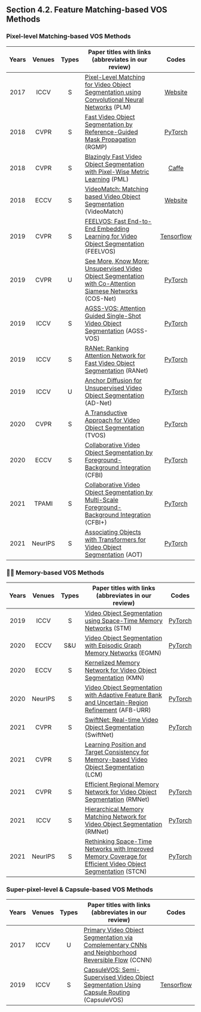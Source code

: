 ## Section 4.2. Feature Matching-based VOS Methods

### Pixel-level Matching-based VOS Methods
|Years|Venues|Types|Paper titles with links (abbreviates in our review)|Codes|
|:-:|:-:|:-:|---|:-:|
|2017|ICCV|S|[Pixel-Level Matching for Video Object Segmentation using Convolutional Neural Networks](https://openaccess.thecvf.com/content_ICCV_2017/papers/Yoon_Pixel-Level_Matching_for_ICCV_2017_paper.pdf) (PLM)|[Website](https://jsyoon4325.wixsite.com/pix-matching)|
|2018|CVPR|S|[Fast Video Object Segmentation by Reference-Guided Mask Propagation](https://openaccess.thecvf.com/content_cvpr_2018/papers/Oh_Fast_Video_Object_CVPR_2018_paper.pdf) (RGMP)|[PyTorch](https://github.com/seoungwugoh/RGMP)|
|2018|CVPR|S|[Blazingly Fast Video Object Segmentation with Pixel-Wise Metric Learning](https://openaccess.thecvf.com/content_cvpr_2018/papers/Chen_Blazingly_Fast_Video_CVPR_2018_paper.pdf) (PML)|[Caffe](https://github.com/yuhuayc/fast-vos)|
|2018|ECCV|S|[VideoMatch: Matching based Video Object Segmentation](https://www.ecva.net/papers/eccv_2018/papers_ECCV/papers/Yuan-Ting_Hu_VideoMatch_Matching_based_ECCV_2018_paper.pdf) (VideoMatch)|[Website](https://sites.google.com/view/videomatch/home?authuser=0)|
|2019|CVPR|S|[FEELVOS: Fast End-to-End Embedding Learning for Video Object Segmentation](https://openaccess.thecvf.com/content_CVPR_2019/papers/Voigtlaender_FEELVOS_Fast_End-To-End_Embedding_Learning_for_Video_Object_Segmentation_CVPR_2019_paper.pdf) (FEELVOS)|[Tensorflow](https://github.com/tensorflow/%20models/tree/master/research/feelvos)|
|2019|CVPR|U|[See More, Know More: Unsupervised Video Object Segmentation with Co-Attention Siamese Networks](https://openaccess.thecvf.com/content_ICCV_2019/papers/Lin_AGSS-VOS_Attention_Guided_Single-Shot_Video_Object_Segmentation_ICCV_2019_paper.pdf) (COS-Net)|[PyTorch](https://github.com/carrierlxk/COSNet)|
|2019|ICCV|S|[AGSS-VOS: Attention Guided Single-Shot Video Object Segmentation](https://openaccess.thecvf.com/content_ICCV_2019/papers/Lin_AGSS-VOS_Attention_Guided_Single-Shot_Video_Object_Segmentation_ICCV_2019_paper.pdf) (AGSS-VOS)|[PyTorch](https://github.com/dvlab-research/AGSS-VOS)|
|2019|ICCV|S|[RANet: Ranking Attention Network for Fast Video Object Segmentation](https://openaccess.thecvf.com/content_ICCV_2019/papers/Wang_RANet_Ranking_Attention_Network_for_Fast_Video_Object_Segmentation_ICCV_2019_paper.pdf) (RANet)|[PyTorch](https://github.com/Storife/RANet)|
|2019|ICCV|U|[Anchor Diffusion for Unsupervised Video Object Segmentation](https://openaccess.thecvf.com/content_ICCV_2019/papers/Yang_Anchor_Diffusion_for_Unsupervised_Video_Object_Segmentation_ICCV_2019_paper.pdf) (AD-Net)|[PyTorch](https://github.com/yz93/anchor-diff-VOS)|
|2020|CVPR|S|[A Transductive Approach for Video Object Segmentation](https://openaccess.thecvf.com/content_CVPR_2020/papers/Zhang_A_Transductive_Approach_for_Video_Object_Segmentation_CVPR_2020_paper.pdf) (TVOS)|[PyTorch](https://github.com/microsoft/transductive-vos.pytorch)|
|2020|ECCV|S|[Collaborative Video Object Segmentation by Foreground-Background Integration](https://www.ecva.net/papers/eccv_2020/papers_ECCV/papers/123500324.pdf) (CFBI)|[PyTorch](https://github.com/z-x-yang/CFBI)|
|2021|TPAMI|S|[Collaborative Video Object Segmentation by Multi-Scale Foreground-Background Integration](https://ieeexplore.ieee.org/abstract/document/9435058) (CFBI+)|[PyTorch](https://github.com/z-x-yang/CFBI)|
|2021|NeurIPS|S|[Associating Objects with Transformers for Video Object Segmentation](https://proceedings.neurips.cc//paper/2021/file/147702db07145348245dc5a2f2fe5683-Paper.pdf) (AOT)|[PyTorch](https://github.com/yoxu515/aot-benchmark)|

### :star2::star2: Memory-based VOS Methods
|Years|Venues|Types|Paper titles with links (abbreviates in our review)|Codes|
|:-:|:-:|:-:|---|:-:|
|2019|ICCV|S|[Video Object Segmentation using Space-Time Memory Networks](https://openaccess.thecvf.com/content_ICCV_2019/papers/Oh_Video_Object_Segmentation_Using_Space-Time_Memory_Networks_ICCV_2019_paper.pdf) (STM)|[PyTorch](https://github.com/seoungwugoh/STM)|
|2020|ECCV|S&U|[Video Object Segmentation with Episodic Graph Memory Networks](https://www.ecva.net/papers/eccv_2020/papers_ECCV/papers/123480664.pdf) (EGMN)|[PyTorch](https://github.com/carrierlxk/GraphMemVOS)|
|2020|ECCV|S|[Kernelized Memory Network for Video Object Segmentation](https://www.ecva.net/papers/eccv_2020/papers_ECCV/papers/123670630.pdf) (KMN)||
|2020|NeurIPS|S|[Video Object Segmentation with Adaptive Feature Bank and Uncertain-Region Refinement](https://proceedings.neurips.cc/paper/2020/file/234833147b97bb6aed53a8f4f1c7a7d8-Paper.pdf) (AFB-URR)|[PyTorch](https://github.com/xmlyqing00/AFB-URR)|
|2021|CVPR|S|[SwiftNet: Real-time Video Object Segmentation](https://openaccess.thecvf.com/content/CVPR2021/papers/Wang_SwiftNet_Real-Time_Video_Object_Segmentation_CVPR_2021_paper.pdf) (SwiftNet)|[PyTorch](https://github.com/haochenheheda/SwiftNet)|
|2021|CVPR|S|[Learning Position and Target Consistency for Memory-based Video Object Segmentation](https://openaccess.thecvf.com/content/CVPR2021/papers/Hu_Learning_Position_and_Target_Consistency_for_Memory-Based_Video_Object_Segmentation_CVPR_2021_paper.pdf) (LCM)||
|2021|CVPR|S|[Efficient Regional Memory Network for Video Object Segmentation](https://openaccess.thecvf.com/content/CVPR2021/papers/Xie_Efficient_Regional_Memory_Network_for_Video_Object_Segmentation_CVPR_2021_paper.pdf) (RMNet)|[PyTorch](https://github.com/hzxie/RMNet)|
|2021|ICCV|S|[Hierarchical Memory Matching Network for Video Object Segmentation](https://openaccess.thecvf.com/content/ICCV2021/papers/Seong_Hierarchical_Memory_Matching_Network_for_Video_Object_Segmentation_ICCV_2021_paper.pdf) (RMNet)|[PyTorch](https://github.com/Hongje/HMMN)|
|2021|NeurIPS|S|[Rethinking Space-Time Networks with Improved Memory Coverage for Efficient Video Object Segmentation](https://proceedings.neurips.cc/paper/2021/file/61b4a64be663682e8cb037d9719ad8cd-Paper.pdf) (STCN)|[PyTorch](https://github.com/hkchengrex/STCN)|


### Super-pixel-level & Capsule-based VOS Methods
|Years|Venues|Types|Paper titles with links (abbreviates in our review)|Codes|
|:-:|:-:|:-:|---|:-:|
|2017|ICCV|U|[Primary Video Object Segmentation via Complementary CNNs and Neighborhood Reversible Flow](https://openaccess.thecvf.com/content_ICCV_2017/papers/Li_Primary_Video_Object_ICCV_2017_paper.pdf) (CCNN)||
|2019|ICCV|S|[CapsuleVOS: Semi-Supervised Video Object Segmentation Using Capsule Routing](https://openaccess.thecvf.com/content_ICCV_2019/papers/Duarte_CapsuleVOS_Semi-Supervised_Video_Object_Segmentation_Using_Capsule_Routing_ICCV_2019_paper.pdf) (CapsuleVOS)|[Tensorflow](https://github.com/KevinDuarte/CapsuleVOS)|





























